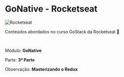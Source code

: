 # GoNative - Rocketseat

![Rocketseat](https://rocketseat.com.br/static/og.png)

<p>Conteúdos abordados no curso GoStack da Rocketseat 🚀</p><br />
<p>Módulo: <strong>GoNative</strong></p>
<p>Parte: <strong>3ª Parte</strong></p>
<p>Observação: <strong>Masterizando o Redux</strong></p>
